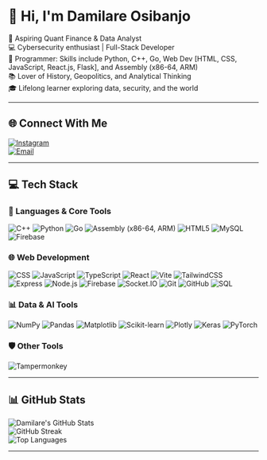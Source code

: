 # 👋 Hi, I'm Damilare Osibanjo

🧠 Aspiring Quant Finance & Data Analyst  
💻 Cybersecurity enthusiast | Full-Stack Developer  
🚀 Programmer: Skills include Python, C++, Go, Web Dev [HTML, CSS, JavaScript, React.js, Flask], and Assembly (x86-64, ARM)  
📚 Lover of History, Geopolitics, and Analytical Thinking  
🎓 Lifelong learner exploring data, security, and the world

---

## 🌐 Connect With Me

[![Instagram](https://img.shields.io/badge/Instagram-%23E4405F.svg?style=for-the-badge&logo=instagram&logoColor=white)](https://instagram.com/nulisdami)  
[![Email](https://img.shields.io/badge/Gmail-D14836?style=for-the-badge&logo=gmail&logoColor=white)](mailto:damiade5banjo@gmail.com)

---

## 💻 Tech Stack

### 🚀 Languages & Core Tools
![C++](https://img.shields.io/badge/C++-00599C?style=flat&logo=c%2B%2B&logoColor=white)
![Python](https://img.shields.io/badge/Python-3776AB?style=flat&logo=python&logoColor=white)
![Go](https://img.shields.io/badge/Go-00ADD8?style=flat&logo=go&logoColor=white)
![Assembly (x86-64, ARM)](https://img.shields.io/badge/Assembly-x86--64%2FARM-6E4C13?style=flat&logo=gnu&logoColor=white)
![HTML5](https://img.shields.io/badge/HTML5-E34F26?style=flat&logo=html5&logoColor=white)
![MySQL](https://img.shields.io/badge/MySQL-4479A1?style=flat&logo=mysql&logoColor=white)
![Firebase](https://img.shields.io/badge/Firebase-039BE5?style=flat&logo=firebase&logoColor=white)

### 🌐 Web Development
![CSS](https://img.shields.io/badge/CSS3-1572B6?style=flat&logo=css3&logoColor=white)
![JavaScript](https://img.shields.io/badge/JavaScript-F7DF1E?style=flat&logo=javascript&logoColor=black)
![TypeScript](https://img.shields.io/badge/TypeScript-3178C6?style=flat&logo=typescript&logoColor=white)
![React](https://img.shields.io/badge/React-20232A?style=flat&logo=react&logoColor=61DAFB)
![Vite](https://img.shields.io/badge/Vite-646CFF?style=flat&logo=vite&logoColor=white)
![TailwindCSS](https://img.shields.io/badge/TailwindCSS-38B2AC?style=flat&logo=tailwind-css&logoColor=white)
![Express](https://img.shields.io/badge/Express.js-000000?style=flat&logo=express&logoColor=white)
![Node.js](https://img.shields.io/badge/Node.js-339933?style=flat&logo=node.js&logoColor=white)
![Firebase](https://img.shields.io/badge/Firebase-FFCA28?style=flat&logo=firebase&logoColor=black)
![Socket.IO](https://img.shields.io/badge/Socket.IO-010101?style=flat&logo=socket.io&logoColor=white)
![Git](https://img.shields.io/badge/Git-F05032?style=flat&logo=git&logoColor=white)
![GitHub](https://img.shields.io/badge/GitHub-181717?style=flat&logo=github&logoColor=white)
![SQL](https://img.shields.io/badge/SQL-4479A1?style=flat&logo=mysql&logoColor=white)



### 📊 Data & AI Tools
![NumPy](https://img.shields.io/badge/NumPy-013243?style=flat&logo=numpy&logoColor=white)
![Pandas](https://img.shields.io/badge/Pandas-150458?style=flat&logo=pandas&logoColor=white)
![Matplotlib](https://img.shields.io/badge/Matplotlib-ffffff?style=flat&logo=matplotlib&logoColor=black)
![Scikit-learn](https://img.shields.io/badge/Scikit--Learn-F7931E?style=flat&logo=scikit-learn&logoColor=white)
![Plotly](https://img.shields.io/badge/Plotly-3F4F75?style=flat&logo=plotly&logoColor=white)
![Keras](https://img.shields.io/badge/Keras-D00000?style=flat&logo=keras&logoColor=white)
![PyTorch](https://img.shields.io/badge/PyTorch-EE4C2C?style=flat&logo=pytorch&logoColor=white)

### 🛡️ Other Tools
![Tampermonkey](https://img.shields.io/badge/Tampermonkey-00485B?style=flat&logo=tampermonkey&logoColor=white)

---

## 📊 GitHub Stats

![Damilare's GitHub Stats](https://github-readme-stats.vercel.app/api?username=NulledGarp&theme=gruvbox&hide_border=false&show_icons=true)  
![GitHub Streak](https://nirzak-streak-stats.vercel.app/?user=NulledGarp&theme=gruvbox&hide_border=false)  
![Top Languages](https://github-readme-stats.vercel.app/api/top-langs/?username=NulledGarp&layout=compact&theme=gruvbox&hide_border=false&count_private=true)

---
